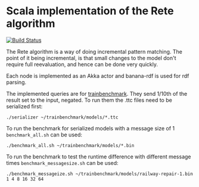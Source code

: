 # Scala implementation of the Rete algorithm

[![Build Status](https://secure.travis-ci.org/wafle/project-work.png)](http://travis-ci.org/wafle/project-work)

The Rete algorithm is a way of doing incremental pattern matching. The point of it being incremental, is
that small changes to the model don't require full reevaluation, and hence can be done very quickly.

Each node is implemented as an Akka actor and banana-rdf is used for rdf parsing.

The implemented queries are for [trainbenchmark](https://github.com/FTSRG/trainbenchmark). They send 1/10th
of the result set to the input, negated. To run them the .ttc files need to be serialized first:

```
./serializer ~/trainbenchmark/models/*.ttc
```

To run the benchmark for serialized models  with a message size of 1 ```benchmark_all.sh``` can be used:

```
./benchmark_all.sh ~/trainbenchmark/models/*.bin
```

To run the benchmark to test the runtime difference with different message times ```benchmark_messagesize.sh``` can be used:

```
./benchmark_messageize.sh ~/trainbenchmark/models/railway-repair-1.bin 1 4 8 16 32 64
```

